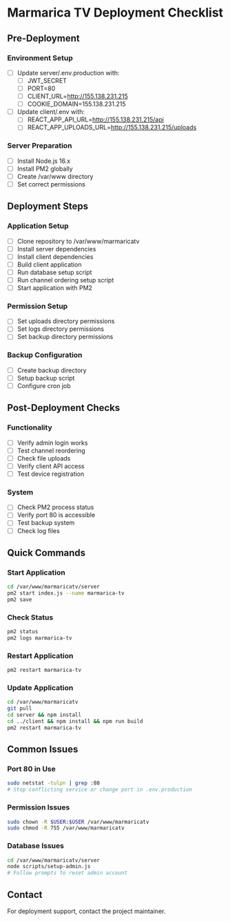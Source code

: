 # Marmarica TV Deployment Checklist

## Pre-Deployment

### Environment Setup
- [ ] Update server/.env.production with:
  - [ ] JWT_SECRET
  - [ ] PORT=80
  - [ ] CLIENT_URL=http://155.138.231.215
  - [ ] COOKIE_DOMAIN=155.138.231.215

- [ ] Update client/.env with:
  - [ ] REACT_APP_API_URL=http://155.138.231.215/api
  - [ ] REACT_APP_UPLOADS_URL=http://155.138.231.215/uploads

### Server Preparation
- [ ] Install Node.js 16.x
- [ ] Install PM2 globally
- [ ] Create /var/www directory
- [ ] Set correct permissions

## Deployment Steps

### Application Setup
- [ ] Clone repository to /var/www/marmaricatv
- [ ] Install server dependencies
- [ ] Install client dependencies
- [ ] Build client application
- [ ] Run database setup script
- [ ] Run channel ordering setup script
- [ ] Start application with PM2

### Permission Setup
- [ ] Set uploads directory permissions
- [ ] Set logs directory permissions
- [ ] Set backup directory permissions

### Backup Configuration
- [ ] Create backup directory
- [ ] Setup backup script
- [ ] Configure cron job

## Post-Deployment Checks

### Functionality
- [ ] Verify admin login works
- [ ] Test channel reordering
- [ ] Check file uploads
- [ ] Verify client API access
- [ ] Test device registration

### System
- [ ] Check PM2 process status
- [ ] Verify port 80 is accessible
- [ ] Test backup system
- [ ] Check log files

## Quick Commands

### Start Application
```bash
cd /var/www/marmaricatv/server
pm2 start index.js --name marmarica-tv
pm2 save
```

### Check Status
```bash
pm2 status
pm2 logs marmarica-tv
```

### Restart Application
```bash
pm2 restart marmarica-tv
```

### Update Application
```bash
cd /var/www/marmaricatv
git pull
cd server && npm install
cd ../client && npm install && npm run build
pm2 restart marmarica-tv
```

## Common Issues

### Port 80 in Use
```bash
sudo netstat -tulpn | grep :80
# Stop conflicting service or change port in .env.production
```

### Permission Issues
```bash
sudo chown -R $USER:$USER /var/www/marmaricatv
sudo chmod -R 755 /var/www/marmaricatv
```

### Database Issues
```bash
cd /var/www/marmaricatv/server
node scripts/setup-admin.js
# Follow prompts to reset admin account
```

## Contact

For deployment support, contact the project maintainer.
